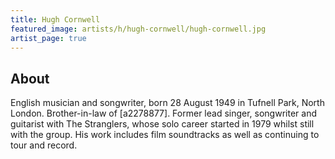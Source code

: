 ```yaml
---
title: Hugh Cornwell
featured_image: artists/h/hugh-cornwell/hugh-cornwell.jpg
artist_page: true
---
```

## About

English musician and songwriter, born 28 August 1949 in Tufnell Park, North London. Brother-in-law of [a2278877].
Former lead singer, songwriter and guitarist with The Stranglers, whose solo career started in 1979 whilst still with the group. His work includes film soundtracks as well as continuing to tour and record.

